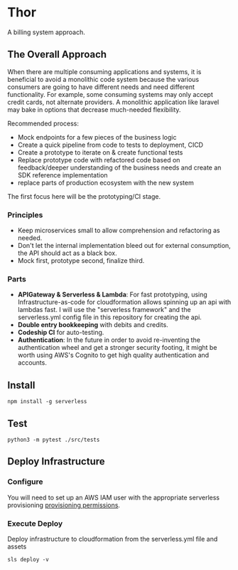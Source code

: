 # Thor
A billing system approach.


## The Overall Approach
When there are multiple consuming applications and systems, it is beneficial to avoid a monolithic code system because the various consumers are going to have different needs and need different functionality.  For example, some consuming systems may only accept credit cards, not alternate providers.  A monolithic application like laravel may bake in options that decrease much-needed flexibility.

Recommended process:

-  Mock endpoints for a few pieces of the business logic
- Create a quick pipeline from code to tests to deployment, CICD
- Create a prototype to iterate on & create functional tests 
- Replace prototype code with refactored code based on feedback/deeper understanding of the business needs and create an SDK reference implementation
- replace parts of production ecosystem with the new system

The first focus here will be the prototyping/CI stage.

### Principles
- Keep microservices small to allow comprehension and refactoring as needed.
- Don't let the internal implementation bleed out for external consumption, the API should act as a black box.
- Mock first, prototype second, finalize third.

### Parts
- **APIGateway & Serverless & Lambda**: For fast prototyping, using Infrastructure-as-code for cloudformation allows spinning up an api with lambdas fast.  I will use the "serverless framework" and the serverless.yml config file in this repository for creating the api.
- **Double entry bookkeeping** with debits and credits.
- **Codeship CI** for auto-testing.
- **Authentication**: In the future in order to avoid re-inventing the authentication wheel and get a stronger security footing, it might be worth using AWS's Cognito to get high quality authentication and accounts.

## Install

    npm install -g serverless

## Test

    python3 -m pytest ./src/tests

## Deploy Infrastructure

### Configure
You will need to set up an AWS IAM user with the appropriate serverless provisioning [provisioning permissions](https://serverless.com/framework/docs/providers/aws/guide/credentials/).

### Execute Deploy
Deploy infrastructure to cloudformation from the serverless.yml file and assets

    sls deploy -v